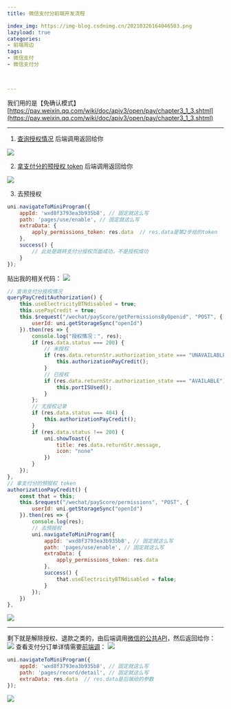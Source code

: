```yaml
---
title: 微信支付分前端开发流程

index_img: https://img-blog.csdnimg.cn/20210326164046503.png
lazyload: true
categories:
- 前端周边
tags:
- 微信支付
- 微信支付分



---
```














我们用的是【免确认模式】[https://pay.weixin.qq.com/wiki/doc/apiv3/open/pay/chapter3_1_3.shtml](https://pay.weixin.qq.com/wiki/doc/apiv3/open/pay/chapter3_1_3.shtml)

---

1. [查询授权情况](https://pay.weixin.qq.com/wiki/doc/apiv3/apis/chapter6_1_5.shtml)
后端调用返回给你

![](https://img-blog.csdnimg.cn/20210326160510267.png)


2. [拿支付分的预授权 token](https://pay.weixin.qq.com/wiki/doc/apiv3/apis/chapter6_1_2.shtml)
后端调用返回给你

![](https://img-blog.csdnimg.cn/20210326160452231.png)

3. 去预授权
```javascript
uni.navigateToMiniProgram({
	appId: 'wxd8f3793ea3b935b8', // 固定就这么写
	path: 'pages/use/enable', // 固定就这么写
	extraData: {
		apply_permissions_token: res.data  // res.data是第2步给的token
	},
	success() {
		// 此处是跳转支付分授权页面成功，不是授权成功
	}
});
```


贴出我的相关代码：
![](https://img-blog.csdnimg.cn/20210326155943988.png)

```javascript
// 查询支付分授权情况
queryPayCreditAuthorization() {
	this.useElectricityBTNdisabled = true;
	this.usePayCredit = true;
	this.$request("/wechat/payScore/getPermissionsByOpenid", "POST", {
		userId: uni.getStorageSync("openId")
	}).then(res => {
		console.log("授权情况：", res);
		if (res.data.status === 200) {
			// 未授权
			if (res.data.returnStr.authorization_state === "UNAVAILABLE") {
				this.authorizationPayCredit();
			}
			// 已授权
			if (res.data.returnStr.authorization_state === "AVAILABLE") {
				this.portISUsed();
			}
		};
		// 无授权记录
		if (res.data.status === 404) {
			this.authorizationPayCredit();
		}
		if (res.data.status !== 200) {
			uni.showToast({
				title: res.data.returnStr.message,
				icon: "none"
			})
		}
	});
},
// 拿支付分的预授权 token
authorizationPayCredit() {
	const that = this;
	this.$request("/wechat/payScore/permissions", "POST", {
		userId: uni.getStorageSync("openId")
	}).then(res => {
		console.log(res);
		// 去预授权
		uni.navigateToMiniProgram({
			appId: 'wxd8f3793ea3b935b8', // 固定就这么写
			path: 'pages/use/enable', // 固定就这么写
			extraData: {
				apply_permissions_token: res.data
			},
			success() {
				that.useElectricityBTNdisabled = false;
			}
		});
	})
},
```
![](https://img-blog.csdnimg.cn/20210326172420357.png)


---


剩下就是解除授权、退款之类的，由后端调用[微信的公共API](https://pay.weixin.qq.com/wiki/doc/apiv3/apis/chapter6_1_14.shtml)，然后返回给你：
![](https://img-blog.csdnimg.cn/20210326160829399.png)
查看支付分订单详情需要[前端调](https://pay.weixin.qq.com/wiki/doc/apiv3/apis/chapter6_1_25.shtml)：
![](https://img-blog.csdnimg.cn/20210326161330686.png)

```javascript
uni.navigateToMiniProgram({
	appId: 'wxd8f3793ea3b935b8', // 固定就这么写
	path: 'pages/record/detail', // 固定就这么写
	extraData: res.data  // res.data是后端给的参数
});
```
![](https://img-blog.csdnimg.cn/20210326164046503.png)



